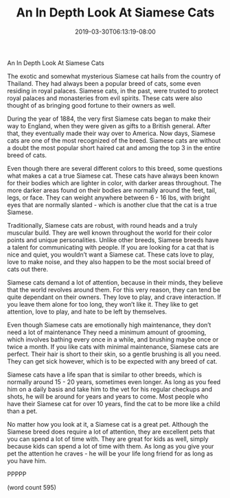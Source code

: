 ﻿---
title: "An In Depth Look At Siamese Cats"
date: 2019-03-30T06:13:19-08:00
description: "Cats Tips for Web Success"
featured_image: "/images/Cats.jpg"
tags: ["Cats"]
---

An In Depth Look At Siamese Cats

The exotic and somewhat mysterious Siamese cat hails from the country of Thailand.  They had always been a popular breed of cats, some even residing in royal palaces.  Siamese cats, in the past, were trusted to protect royal palaces and monasteries from evil spirits.  These cats were also thought of as bringing good fortune to their owners as well.

During the year of 1884, the very first Siamese cats began to make their way to England, when they were given as gifts to a British general.  After that, they eventually made their way over to America.  Now days, Siamese cats are one of the most recognized of the breed.  Siamese cats are without a doubt the most popular short haired cat and among the top 3 in the entire breed of cats.

Even though there are several different colors to this breed, some questions what makes a cat a true Siamese cat.  These cats have always been known for their bodies which are lighter in color, with darker areas throughout.  The more darker areas found on their bodies are normally around the feet, tail, legs, or face.  They can weight anywhere between 6 - 16 lbs, with bright eyes that are normally slanted - which is another clue that the cat is a true Siamese.

Traditionally, Siamese cats are robust, with round heads and a truly muscular build.  They are well known throughout the world for their color points and unique personalities.  Unlike other breeds, Siamese breeds have a talent for communicating with people.  If you are looking for a cat that is nice and quiet, you wouldn’t want a Siamese cat.  These cats love to play, love to make noise, and they also happen to be the most social breed of cats out there.

Siamese cats demand a lot of attention, because in their minds, they believe that the world revolves around them.  For this very reason, they can tend be quite dependant on their owners.  They love to play, and crave interaction.  If you leave them alone for too long, they won’t like it.  They like to get attention, love to play, and hate to be left by themselves.

Even though Siamese cats are emotionally high maintenance, they don’t need a lot of maintenance They need a minimum amount of grooming, which involves bathing every once in a while, and brushing maybe once or twice a month.  If you like cats with minimal maintenance, Siamese cats are perfect.  Their hair is short to their skin, so a gentle brushing is all you need.  They can get sick however, which is to be expected with any breed of cat.

Siamese cats have a life span that is similar to other breeds, which is normally around 15 - 20 years, sometimes even longer. As long as you feed him on a daily basis and take him to the vet for his regular checkups and shots, he will be around for years and years to come.  Most people who have their Siamese cat for over 10 years, find the cat to be more like a child than a pet.

No matter how you look at it, a Siamese cat is a great pet.  Although the Siamese breed does require a lot of attention, they are excellent pets that you can spend a lot of time with.  They are great for kids as well, simply because kids can spend a lot of time with them.  As long as you give your pet the attention he craves - he will be your life long friend for as long as you have him.

PPPPP

(word count 595)
